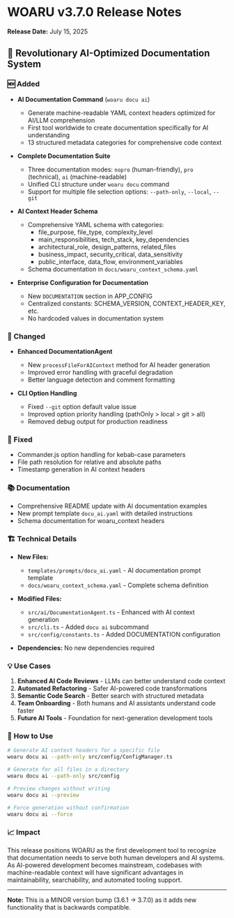 # WOARU v3.7.0 Release Notes
**Release Date:** July 15, 2025

## 🎉 Revolutionary AI-Optimized Documentation System

### 🆕 Added
- **AI Documentation Command** (`woaru docu ai`)
  - Generate machine-readable YAML context headers optimized for AI/LLM comprehension
  - First tool worldwide to create documentation specifically for AI understanding
  - 13 structured metadata categories for comprehensive code context
  
- **Complete Documentation Suite**
  - Three documentation modes: `nopro` (human-friendly), `pro` (technical), `ai` (machine-readable)
  - Unified CLI structure under `woaru docu` command
  - Support for multiple file selection options: `--path-only`, `--local`, `--git`
  
- **AI Context Header Schema**
  - Comprehensive YAML schema with categories:
    - file_purpose, file_type, complexity_level
    - main_responsibilities, tech_stack, key_dependencies
    - architectural_role, design_patterns, related_files
    - business_impact, security_critical, data_sensitivity
    - public_interface, data_flow, environment_variables
  - Schema documentation in `docs/woaru_context_schema.yaml`
  
- **Enterprise Configuration for Documentation**
  - New `DOCUMENTATION` section in APP_CONFIG
  - Centralized constants: SCHEMA_VERSION, CONTEXT_HEADER_KEY, etc.
  - No hardcoded values in documentation system

### 🔧 Changed
- **Enhanced DocumentationAgent**
  - New `processFileForAIContext` method for AI header generation
  - Improved error handling with graceful degradation
  - Better language detection and comment formatting
  
- **CLI Option Handling**
  - Fixed `--git` option default value issue
  - Improved option priority handling (pathOnly > local > git > all)
  - Removed debug output for production readiness

### 🐛 Fixed
- Commander.js option handling for kebab-case parameters
- File path resolution for relative and absolute paths
- Timestamp generation in AI context headers

### 📚 Documentation
- Comprehensive README update with AI documentation examples
- New prompt template `docu_ai.yaml` with detailed instructions
- Schema documentation for woaru_context headers

### 🏗️ Technical Details
- **New Files:**
  - `templates/prompts/docu_ai.yaml` - AI documentation prompt template
  - `docs/woaru_context_schema.yaml` - Complete schema definition
  
- **Modified Files:**
  - `src/ai/DocumentationAgent.ts` - Enhanced with AI context generation
  - `src/cli.ts` - Added `docu ai` subcommand
  - `src/config/constants.ts` - Added DOCUMENTATION configuration
  
- **Dependencies:** No new dependencies required

### 💡 Use Cases
1. **Enhanced AI Code Reviews** - LLMs can better understand code context
2. **Automated Refactoring** - Safer AI-powered code transformations
3. **Semantic Code Search** - Better search with structured metadata
4. **Team Onboarding** - Both humans and AI assistants understand code faster
5. **Future AI Tools** - Foundation for next-generation development tools

### 🚀 How to Use
```bash
# Generate AI context headers for a specific file
woaru docu ai --path-only src/config/ConfigManager.ts

# Generate for all files in a directory
woaru docu ai --path-only src/config

# Preview changes without writing
woaru docu ai --preview

# Force generation without confirmation
woaru docu ai --force
```

### 📈 Impact
This release positions WOARU as the first development tool to recognize that documentation needs to serve both human developers and AI systems. As AI-powered development becomes mainstream, codebases with machine-readable context will have significant advantages in maintainability, searchability, and automated tooling support.

---
**Note:** This is a MINOR version bump (3.6.1 → 3.7.0) as it adds new functionality that is backwards compatible.